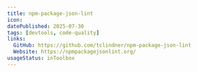 ```yaml
---
title: npm-package-json-lint
icon:
datePublished: 2025-07-30
tags: [devtools, code-quality]
links:
  GitHub: https://github.com/tclindner/npm-package-json-lint
  Website: https://npmpackagejsonlint.org/
usageStatus: inToolbox
---
```

